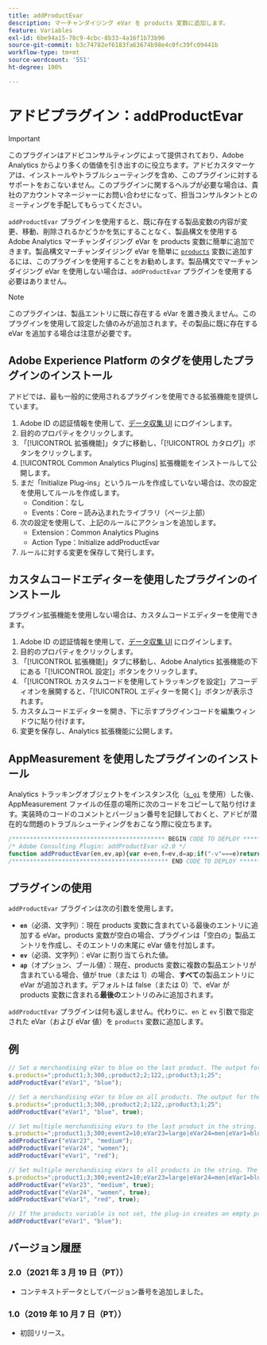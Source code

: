 ```yaml
---
title: addProductEvar
description: マーチャンダイジング eVar を products 変数に追加します。
feature: Variables
exl-id: 6be94a15-78c9-4cbc-8b33-4a16f1b73b96
source-git-commit: b3c74782ef6183fa63674b98e4c0fc39fc09441b
workflow-type: tm+mt
source-wordcount: '551'
ht-degree: 100%

---
```


# アドビプラグイン：addProductEvar

>[!IMPORTANT]
>
> このプラグインはアドビコンサルティングによって提供されており、Adobe Analytics からより多くの価値を引き出すのに役立ちます。アドビカスタマーケアは、インストールやトラブルシューティングを含め、このプラグインに対するサポートをおこないません。このプラグインに関するヘルプが必要な場合は、貴社のアカウントマネージャーにお問い合わせになって、担当コンサルタントとのミーティングを手配してもらってください。

`addProductEvar` プラグインを使用すると、既に存在する製品変数の内容が変更、移動、削除されるかどうかを気にすることなく、製品構文を使用する Adobe Analytics マーチャンダイジング eVar を products 変数に簡単に追加できます。製品構文マーチャンダイジング eVar を簡単に [`products`](../page-vars/products.md) 変数に追加するには、このプラグインを使用することをお勧めします。製品構文でマーチャンダイジング eVar を使用しない場合は、`addProductEvar` プラグインを使用する必要はありません。

>[!NOTE]
>
> このプラグインは、製品エントリに既に存在する eVar を置き換えません。このプラグインを使用して設定した値のみが追加されます。その製品に既に存在する eVar を追加する場合は注意が必要です。

## Adobe Experience Platform のタグを使用したプラグインのインストール

アドビでは、最も一般的に使用されるプラグインを使用できる拡張機能を提供しています。

1. Adobe ID の認証情報を使用して、[データ収集 UI](https://experience.adobe.com/data-collection) にログインします。
1. 目的のプロパティをクリックします。
1. 「[!UICONTROL 拡張機能]」タブに移動し、「[!UICONTROL カタログ]」ボタンをクリックします。
1. [!UICONTROL Common Analytics Plugins] 拡張機能をインストールして公開します。
1. まだ「Initialize Plug-ins」というルールを作成していない場合は、次の設定を使用してルールを作成します。
   * Condition：なし
   * Events：Core – 読み込まれたライブラリ（ページ上部）
1. 次の設定を使用して、上記のルールにアクションを追加します。
   * Extension：Common Analytics Plugins
   * Action Type：Initialize addProductEvar
1. ルールに対する変更を保存して発行します。

## カスタムコードエディターを使用したプラグインのインストール

プラグイン拡張機能を使用しない場合は、カスタムコードエディターを使用できます。

1. Adobe ID の認証情報を使用して、[データ収集 UI](https://experience.adobe.com/data-collection) にログインします。
1. 目的のプロパティをクリックします。
1. 「[!UICONTROL 拡張機能]」タブに移動し、Adobe Analytics 拡張機能の下にある「[!UICONTROL 設定]」ボタンをクリックします。
1. 「[!UICONTROL カスタムコードを使用してトラッキングを設定]」アコーディオンを展開すると、「[!UICONTROL エディターを開く]」ボタンが表示されます。
1. カスタムコードエディターを開き、下に示すプラグインコードを編集ウィンドウに貼り付けます。
1. 変更を保存し、Analytics 拡張機能に公開します。

## AppMeasurement を使用したプラグインのインストール

Analytics トラッキングオブジェクトをインスタンス化（[`s_gi`](../functions/s-gi.md) を使用）した後、AppMeasurement ファイルの任意の場所に次のコードをコピーして貼り付けます。実装時のコードのコメントとバージョン番号を記録しておくと、アドビが潜在的な問題のトラブルシューティングをおこなう際に役立ちます。

```js
/******************************************* BEGIN CODE TO DEPLOY *******************************************/
/* Adobe Consulting Plugin: addProductEvar v2.0 */
function addProductEvar(en,ev,ap){var e=en,f=ev,d=ap;if("-v"===e)return{plugin:"addProductEvar",version:"2.0"};a:{if("undefined"!==typeof window.s_c_il){var b=0;for(var c;b<window.s_c_il.length;b++)if(c=window.s_c_il[b],c._c&&"s_c"===c._c){b=c;break a}}b=void 0}if("undefined"!==typeof b&&(b.contextData.addProductEvar="2.0","string"===typeof e&&"string"===typeof f&&""!==f))if(d=d||!1,b.products){c=b.products.split(",");var g=c.length;d=d?0:g-1;for(var a;d<g;d++)a=c[d].split(";"),a[5]&&-1<a[5].toLowerCase().indexOf("evar")?a[5]=a[5]+"|"+e+"="+f:a[5]?a[5]=e+"="+f:a[5]||(a[4]||(a[4]=""),a[3]||(a[3]=""),a[2]||(a[2]=""),a[1]||(a[1]=""),a[5]=e+"="+f),c[d]=a.join(";");b.products=c.join(",")}else b.products=";;;;;"+e+"="+f};
/******************************************** END CODE TO DEPLOY ********************************************/
```

## プラグインの使用

`addProductEvar` プラグインは次の引数を使用します。

* **`en`**（必須、文字列）：現在 products 変数に含まれている最後のエントリに追加する eVar。products 変数が空白の場合、プラグインは「空白の」製品エントリを作成し、そのエントリの末尾に eVar 値を付加します。
* **`ev`**（必須、文字列）：eVar に割り当てられた値。
* **`ap`**（オプション、ブール値）：現在、products 変数に複数の製品エントリが含まれている場合、値が true（または 1）の場合、**すべて**&#x200B;の製品エントリに eVar が追加されます。デフォルトは false（または 0）で、eVar が products 変数に含まれる&#x200B;**最後の**&#x200B;エントリのみに追加されます。

`addProductEvar` プラグインは何も返しません。代わりに、`en` と `ev` 引数で指定された eVar（および eVar 値）を `products` 変数に追加します。

## 例

```js
// Set a merchandising eVar to blue on the last product. The output for the products variable is ";product1;3;300,;product2;2;122,;product3;1;25;;eVar1=blue"
s.products=";product1;3;300,;product2;2;122,;product3;1;25";
addProductEvar("eVar1", "blue");

// Set a merchandising eVar to blue on all products. The output for the products variable is ";product1;3;300;;eVar1=blue,;product2;2;122;;eVar1=blue,;product3;1;25;;eVar1=blue"
s.products=";product1;3;300,;product2;2;122,;product3;1;25";
addProductEvar("eVar1", "blue", true);

// Set multiple merchandising eVars to the last product in the string. The output for the products variable is ";product1;3;300;event2=10;eVar23=large|eVar24=men|eVar1=blue,;product2;2;122,;product3;1;25;;eVar23=medium|eVar24=women|eVar1=red"
s.products=";product1;3;300;event2=10;eVar23=large|eVar24=men|eVar1=blue,;product2;2;122,;product3;1;25";
addProductEvar("eVar23", "medium");
addProductEvar("eVar24", "women");
addProductEvar("eVar1", "red");

// Set multiple merchandising eVars to all products in the string. The output for the products variable is ";product1;3;300;event2=10;eVar23=large|eVar24=men|eVar1=blue|eVar23=medium|eVar24=women|eVar1=red,;product2;2;122;;eVar23=medium|eVar24=women|eVar1=red,;product3;1;25;;eVar23=medium|eVar24=women|eVar1=red"
s.products=";product1;3;300;event2=10;eVar23=large|eVar24=men|eVar1=blue,;product2;2;122,;product3;1;25";
addProductEvar("eVar23", "medium", true);
addProductEvar("eVar24", "women", true);
addProductEvar("eVar1", "red", true);

// If the products variable is not set, the plug-in creates an empty product string correctly delimited to the merchandising eVar. The output for the products variable is ";;;;;eVar1=blue"
addProductEvar("eVar1", "blue");
```

## バージョン履歴

### 2.0（2021 年 3 月 19 日（PT））

* コンテキストデータとしてバージョン番号を追加しました。

### 1.0（2019 年 10 月 7 日（PT））

* 初回リリース。
